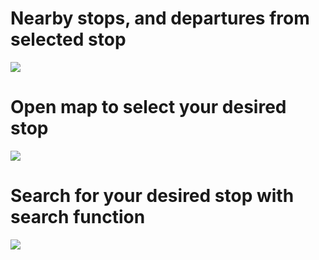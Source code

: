# Nearby stops, and departures from selected stop


![](https://im7.ezgif.com/tmp/ezgif-7-d711097de08e.gif)


# Open map to select your desired stop


![](https://im7.ezgif.com/tmp/ezgif-7-857918a4635b.gif)


# Search for your desired stop with search function

![](https://im7.ezgif.com/tmp/ezgif-7-d711097de08e.gif)
